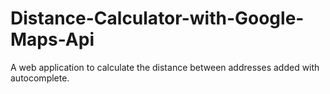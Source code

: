 # Distance-Calculator-with-Google-Maps-Api
A web application to calculate the distance between addresses added with autocomplete.

